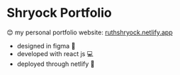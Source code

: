 # Shryock Portfolio

😊 my personal portfolio website: [ruthshryock.netlify.app](https://ruthshryock.netlify.app)

- designed in figma 🎨
- developed with react js 💻
- deployed through netlify 🛫
